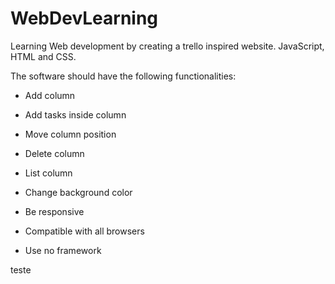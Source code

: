 # WebDevLearning
Learning Web development by creating a trello inspired website. JavaScript, HTML and CSS.

The software should have the following functionalities:
 
 - Add column
 - Add tasks inside column
 - Move column position
 - Delete column
 - List column
 - Change background color

 - Be responsive
 - Compatible with all browsers
 - Use no framework

 teste